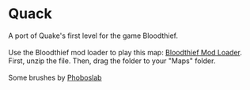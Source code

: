 # Quack
A port of Quake's first level for the game Bloodthief.
<br>
<br>
Use the Bloodthief mod loader to play this map: [Bloodthief Mod Loader](https://github.com/olvior/bloodthief-mod-loader). First, unzip the file. Then, drag the folder to your "Maps" folder.
<br>
<br>
Some brushes by [Phoboslab](https://github.com/phoboslab)

